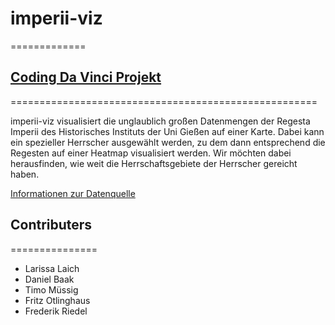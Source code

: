# imperii-viz
=============

## [Coding Da Vinci Projekt](http://codingdavinci.de)
=====================================================

imperii-viz visualisiert die unglaublich großen Datenmengen der Regesta Imperii des Historisches Instituts der Uni Gießen auf einer Karte. Dabei kann ein spezieller Herrscher ausgewählt werden, zu dem dann entsprechend die Regesten auf einer Heatmap visualisiert werden. Wir möchten dabei herausfinden, wie weit die Herrschaftsgebiete der Herrscher gereicht haben.

[Informationen zur Datenquelle](http://codingdavinci.de/downloads/datenpraesentation-2015/regestra-imperii.pdf)


## Contributers
===============
* Larissa Laich
* Daniel Baak
* Timo Müssig
* Fritz Otlinghaus
* Frederik Riedel
